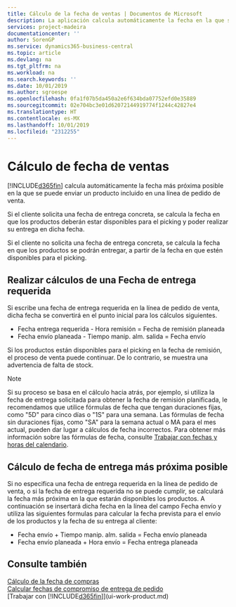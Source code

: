 ```yaml
---
title: Cálculo de la fecha de ventas | Documentos de Microsoft
description: La aplicación calcula automáticamente la fecha en la que se debe solicitar un producto para tenerlo en el inventario en una fecha determinada. Esta es la fecha en la que puede contar con que los productos solicitados en una fecha determinada estén disponibles para picking.
services: project-madeira
documentationcenter: ''
author: SorenGP
ms.service: dynamics365-business-central
ms.topic: article
ms.devlang: na
ms.tgt_pltfrm: na
ms.workload: na
ms.search.keywords: ''
ms.date: 10/01/2019
ms.author: sgroespe
ms.openlocfilehash: 0fa1f07b5da450a2e6f634bda07752efd0e35889
ms.sourcegitcommit: 02e704bc3e01d62072144919774f1244c42827e4
ms.translationtype: HT
ms.contentlocale: es-MX
ms.lasthandoff: 10/01/2019
ms.locfileid: "2312255"
---
```

# <a name="date-calculation-for-sales"></a>Cálculo de fecha de ventas
[!INCLUDE[d365fin](includes/d365fin_md.md)] calcula automáticamente la fecha más próxima posible en la que se puede enviar un producto incluido en una línea de pedido de venta.

Si el cliente solicita una fecha de entrega concreta, se calcula la fecha en que los productos deberán estar disponibles para el picking y poder realizar su entrega en dicha fecha.

Si el cliente no solicita una fecha de entrega concreta, se calcula la fecha en que los productos se podrán entregar, a partir de la fecha en que estén disponibles para el picking.

## <a name="calculating-a-requested-delivery-date"></a>Realizar cálculos de una Fecha de entrega requerida
Si escribe una fecha de entrega requerida en la línea de pedido de venta, dicha fecha se convertirá en el punto inicial para los cálculos siguientes.

- Fecha entrega requerida - Hora remisión = Fecha de remisión planeada
- Fecha envío planeada - Tiempo manip. alm. salida = Fecha envío

Si los productos están disponibles para el picking en la fecha de remisión, el proceso de venta puede continuar. De lo contrario, se muestra una advertencia de falta de stock.

> [!Note]
> Si su proceso se basa en el cálculo hacia atrás, por ejemplo, si utiliza la fecha de entrega solicitada para obtener la fecha de remisión planificada, le recomendamos que utilice fórmulas de fecha que tengan duraciones fijas, como "5D" para cinco días o "1S" para una semana. Las fórmulas de fecha sin duraciones fijas, como "SA" para la semana actual o MA para el mes actual, pueden dar lugar a cálculos de fecha incorrectos. Para obtener más información sobre las fórmulas de fecha, consulte [Trabajar con fechas y horas del calendario](ui-enter-date-ranges.md).

## <a name="calculating-the-earliest-possible-delivery-date"></a>Cálculo de fecha de entrega más próxima posible
Si no especifica una fecha de entrega requerida en la línea de pedido de venta, o si la fecha de entrega requerida no se puede cumplir, se calculará la fecha más próxima en la que estarán disponibles los productos. A continuación se insertará dicha fecha en la línea del campo Fecha envío y utiliza las siguientes formulas para calcular la fecha prevista para el envío de los productos y la fecha de su entrega al cliente:

- Fecha envío + Tiempo manip. alm. salida = Fecha envío planeada
- Fecha envío planeada + Hora envío = Fecha entrega planeada


## <a name="see-also"></a>Consulte también  
 [Cálculo de la fecha de compras](purchasing-date-calculation-for-purchases.md)   
 [Calcular fechas de compromiso de entrega de pedido](sales-how-to-calculate-order-promising-dates.md)  
 [Trabajar con [!INCLUDE[d365fin](includes/d365fin_md.md)]](ui-work-product.md)
